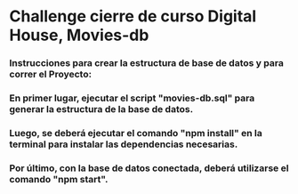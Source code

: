# Challenge cierre de curso Digital House, Movies-db

### Instrucciones para crear la estructura de base de datos y para correr el Proyecto:

### En primer lugar, ejecutar el script "movies-db.sql" para generar la estructura de la base de datos.

### Luego, se deberá ejecutar el comando "npm install" en la terminal para instalar las dependencias necesarias.

### Por último, con la base de datos conectada, deberá utilizarse el comando "npm start".
